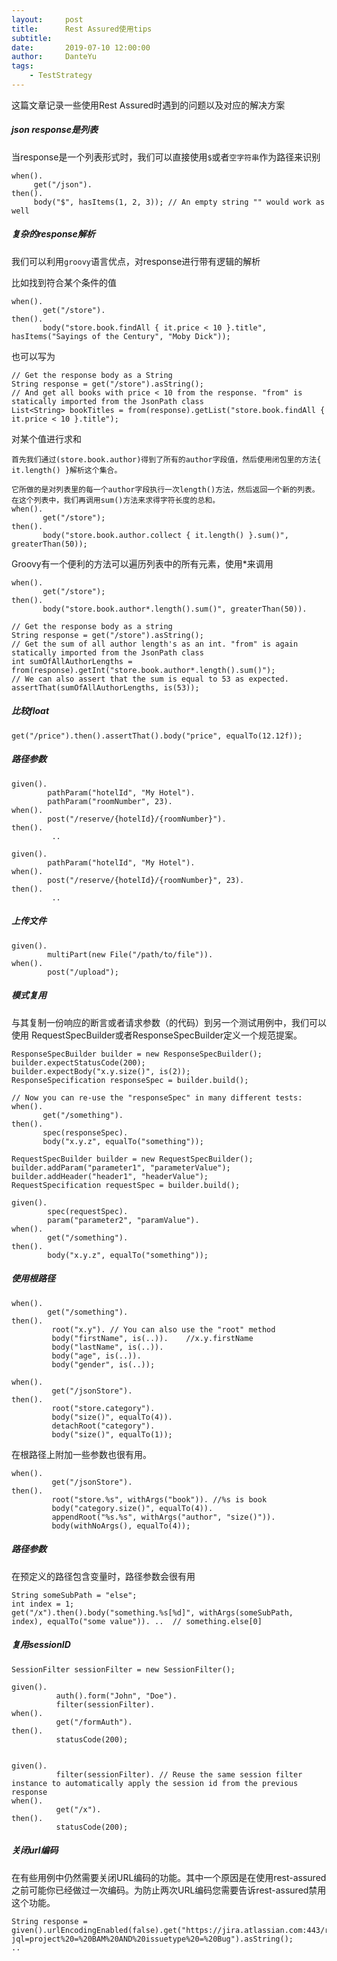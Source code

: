 ```yaml
---
layout:     post
title:      Rest Assured使用tips
subtitle:   
date:       2019-07-10 12:00:00
author:     DanteYu
tags:
    - TestStrategy
---
```

这篇文章记录一些使用Rest Assured时遇到的问题以及对应的解决方案

##### json response是列表
当response是一个列表形式时，我们可以直接使用`$`或者`空字符串`作为路径来识别
```
when().
     get("/json").
then().
     body("$", hasItems(1, 2, 3)); // An empty string "" would work as well
```

##### 复杂的response解析
我们可以利用`groovy`语言优点，对response进行带有逻辑的解析

比如找到符合某个条件的值
```
when().
       get("/store").
then().
       body("store.book.findAll { it.price < 10 }.title", hasItems("Sayings of the Century", "Moby Dick"));
```

也可以写为
```
// Get the response body as a String
String response = get("/store").asString();
// And get all books with price < 10 from the response. "from" is statically imported from the JsonPath class
List<String> bookTitles = from(response).getList("store.book.findAll { it.price < 10 }.title");
```
对某个值进行求和
```
首先我们通过(store.book.author)得到了所有的author字段值，然后使用闭包里的方法{ it.length() }解析这个集合。

它所做的是对列表里的每一个author字段执行一次length()方法，然后返回一个新的列表。在这个列表中，我们再调用sum()方法来求得字符长度的总和。
when().
       get("/store");
then().
       body("store.book.author.collect { it.length() }.sum()", greaterThan(50));
```
Groovy有一个便利的方法可以遍历列表中的所有元素，使用*来调用
```
when().
       get("/store");
then().
       body("store.book.author*.length().sum()", greaterThan(50)).
```

```
// Get the response body as a string
String response = get("/store").asString();
// Get the sum of all author length's as an int. "from" is again statically imported from the JsonPath class
int sumOfAllAuthorLengths = from(response).getInt("store.book.author*.length().sum()");
// We can also assert that the sum is equal to 53 as expected.
assertThat(sumOfAllAuthorLengths, is(53));
```

##### 比较float
```
get("/price").then().assertThat().body("price", equalTo(12.12f));

```

##### 路径参数
```
given().
        pathParam("hotelId", "My Hotel").
        pathParam("roomNumber", 23).
when().
        post("/reserve/{hotelId}/{roomNumber}").
then().
         ..
```

```
given().
        pathParam("hotelId", "My Hotel").        
when().
        post("/reserve/{hotelId}/{roomNumber}", 23).
then().
         ..
```

##### 上传文件
```
given().
        multiPart(new File("/path/to/file")).
when().
        post("/upload");
```

##### 模式复用
与其复制一份响应的断言或者请求参数（的代码）到另一个测试用例中，我们可以使用 RequestSpecBuilder或者ResponseSpecBuilder定义一个规范提案。

```
ResponseSpecBuilder builder = new ResponseSpecBuilder();
builder.expectStatusCode(200);
builder.expectBody("x.y.size()", is(2));
ResponseSpecification responseSpec = builder.build();

// Now you can re-use the "responseSpec" in many different tests:
when().
       get("/something").
then().
       spec(responseSpec).
       body("x.y.z", equalTo("something"));
```

```
RequestSpecBuilder builder = new RequestSpecBuilder();
builder.addParam("parameter1", "parameterValue");
builder.addHeader("header1", "headerValue");
RequestSpecification requestSpec = builder.build();

given().
        spec(requestSpec).
        param("parameter2", "paramValue").
when().
        get("/something").
then().
        body("x.y.z", equalTo("something"));
```

##### 使用根路径

```
when().
        get("/something").
then().
         root("x.y"). // You can also use the "root" method
         body("firstName", is(..)).    //x.y.firstName
         body("lastName", is(..)).
         body("age", is(..)).
         body("gender", is(..));
```

```
when().
         get("/jsonStore").
then().
         root("store.category").
         body("size()", equalTo(4)).
         detachRoot("category").
         body("size()", equalTo(1));
```
在根路径上附加一些参数也很有用。
```
when().
         get("/jsonStore").
then().
         root("store.%s", withArgs("book")). //%s is book
         body("category.size()", equalTo(4)).
         appendRoot("%s.%s", withArgs("author", "size()")).
         body(withNoArgs(), equalTo(4));
```


##### 路径参数

在预定义的路径包含变量时，路径参数会很有用

```
String someSubPath = "else";
int index = 1;
get("/x").then().body("something.%s[%d]", withArgs(someSubPath, index), equalTo("some value")). ..  // something.else[0]
```

##### 复用sessionID
```
SessionFilter sessionFilter = new SessionFilter();

given().
          auth().form("John", "Doe").
          filter(sessionFilter).
when().
          get("/formAuth").
then().
          statusCode(200);


given().
          filter(sessionFilter). // Reuse the same session filter instance to automatically apply the session id from the previous response
when().
          get("/x").
then().
          statusCode(200);
```

##### 关闭url编码

在有些用例中仍然需要关闭URL编码的功能。其中一个原因是在使用rest-assured之前可能你已经做过一次编码。为防止两次URL编码您需要告诉rest-assured禁用这个功能。

```
String response = given().urlEncodingEnabled(false).get("https://jira.atlassian.com:443/rest/api/2.0.alpha1/search?jql=project%20=%20BAM%20AND%20issuetype%20=%20Bug").asString();
..
```
